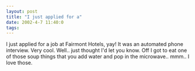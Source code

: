 ```yaml
---
layout: post
title: "I just applied for a"
date: 2002-4-7 11:40:0
tags: 
---
```


I just applied for a job at Fairmont Hotels, yay! It was an automated phone interview. Very cool. Well.. just thought I'd let you know. Off I got to eat one of those soup things that you add water and pop in the microwave.. mmm.. I love those.

